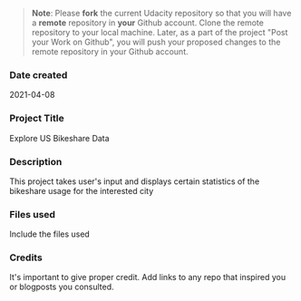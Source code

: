 >**Note**: Please **fork** the current Udacity repository so that you will have a **remote** repository in **your** Github account. Clone the remote repository to your local machine. Later, as a part of the project "Post your Work on Github", you will push your proposed changes to the remote repository in your Github account.

### Date created
2021-04-08

### Project Title
Explore US Bikeshare Data

### Description
This project takes user's input and displays certain statistics of the bikeshare usage for the interested city

### Files used
Include the files used

### Credits
It's important to give proper credit. Add links to any repo that inspired you or blogposts you consulted.
